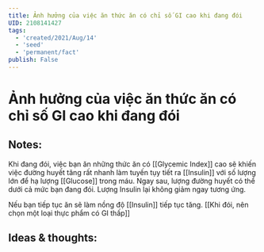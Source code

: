 ```yaml
---
title: Ảnh hưởng của việc ăn thức ăn có chỉ số GI cao khi đang đói
UID: 2108141427
tags:
  - 'created/2021/Aug/14'
  - 'seed'
  - 'permanent/fact'
publish: False
---
```

# Ảnh hưởng của việc ăn thức ăn có chỉ số GI cao khi đang đói

## Notes:
Khi đang đói, việc bạn ăn những thức ăn có [[Glycemic Index]] cao sẽ khiến việc đường huyết tăng rất nhanh làm tuyến tụy tiết ra [[Insulin]] với số lượng lớn để hạ lượng [[Glucose]] trong máu. Ngay sau, lượng đường huyết có thể dưới cả mức bạn đang đói. Lượng Insulin lại không giảm ngay tương ứng.

Nếu bạn tiếp tục ăn sẽ làm nồng độ [[Insulin]] tiếp tục tăng. [[Khi đói, nên chọn một loại thực phẩm có GI thấp]]

## Ideas & thoughts:
